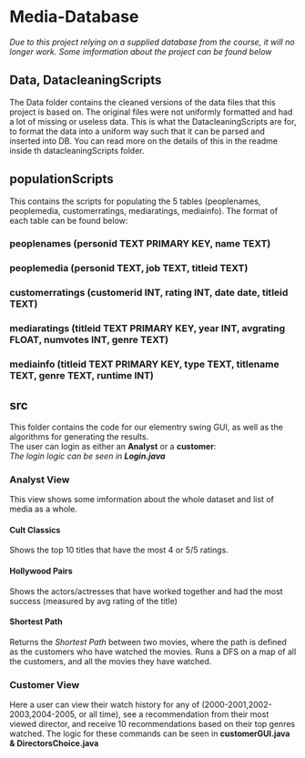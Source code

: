 # Media-Database

*Due to this project relying on a supplied database from the course, it will no longer work. Some imformation about the project can be found below*

## Data, DatacleaningScripts
The Data folder contains the cleaned versions of the data files that this project is based on. The original files were not uniformly formatted and had a lot of missing or useless data.
This is what the DatacleaningScripts are for, to format the data into a uniform way such that it can be parsed and inserted into DB. You can read more on the details of this in the readme inside th datacleaningScripts folder.

## populationScripts
This contains the scripts for populating the 5 tables (peoplenames, peoplemedia, customerratings, mediaratings, mediainfo).
The format of each table can be found below:
### peoplenames (personid TEXT PRIMARY KEY, name TEXT)
### peoplemedia (personid TEXT, job TEXT, titleid TEXT)
### customerratings (customerid INT, rating INT, date date, titleid TEXT)
### mediaratings (titleid TEXT PRIMARY KEY, year INT, avgrating FLOAT, numvotes INT, genre TEXT)
### mediainfo (titleid TEXT PRIMARY KEY, type TEXT, titlename TEXT, genre TEXT, runtime INT)

## src
This folder contains the code for our elementry swing GUI, as well as the algorithms for generating the results.
<br>
The user can login as either an **Analyst** or a **customer**: <br>
*The login logic can be seen in **Login.java***

### Analyst View

This view shows some imformation about the whole dataset and list of media as a whole. <br>

#### Cult Classics
Shows the top 10 titles that have the most 4 or 5/5 ratings.

#### Hollywood Pairs
Shows the actors/actresses that have worked together and had the most success (measured by avg rating of the title)

#### Shortest Path
Returns the *Shortest Path* between two movies, where the path is defined as the customers who have watched the movies.
Runs a DFS on a map of all the customers, and all the movies they have watched.

### Customer View
Here a user can view their watch history for any of (2000-2001,2002-2003,2004-2005, or all time), see a recommendation from their most viewed director, and receive 10 recommendations based on their top genres watched.
The logic for these commands can be seen in **customerGUI.java & DirectorsChoice.java**
